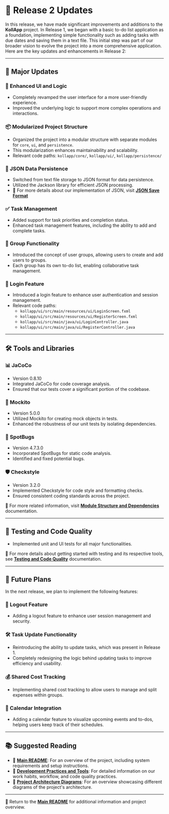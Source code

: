 # 🚀 Release 2 Updates

In this release, we have made significant improvements and additions to the **KollApp** project. In Release 1, we began with a basic to-do list application as a foundation, implementing simple functionality such as adding tasks with due dates and saving them in a text file. This initial step was part of our broader vision to evolve the project into a more comprehensive application. Here are the key updates and enhancements in Release 2:

---

## 🌟 Major Updates

### 🎨 Enhanced UI and Logic

- Completely revamped the user interface for a more user-friendly experience.
- Improved the underlying logic to support more complex operations and interactions.

### 📦 Modularized Project Structure

- Organized the project into a modular structure with separate modules for `core`, `ui`, and `persistence`.
- This modularization enhances maintainability and scalability.
- Relevant code paths: `kollapp/core/`, `kollapp/ui/`, `kollapp/persistence/`

### 📂 JSON Data Persistence

- Switched from text file storage to JSON format for data persistence.
- Utilized the Jackson library for efficient JSON processing.
- 📖 For more details about our implementation of JSON, visit **[JSON Save Format](../json_format.md)**

### ✅ Task Management

- Added support for task priorities and completion status.
- Enhanced task management features, including the ability to add and complete tasks.

### 👥 Group Functionality

- Introduced the concept of user groups, allowing users to create and add users to groups.
- Each group has its own to-do list, enabling collaborative task management.

### 🔐 Login Feature

- Introduced a login feature to enhance user authentication and session management.
- Relevant code paths:
  - `kollapp/ui/src/main/resources/ui/LoginScreen.fxml`
  - `kollapp/ui/src/main/resources/ui/RegisterScreen.fxml`
  - `kollapp/ui/src/main/java/ui/LoginController.java`
  - `kollapp/ui/src/main/java/ui/RegisterController.java`

---

## 🛠️ Tools and Libraries

### 📊 JaCoCo

- Version 0.8.10
- Integrated JaCoCo for code coverage analysis.
- Ensured that our tests cover a significant portion of the codebase.

### 🧪 Mockito

- Version 5.0.0
- Utilized Mockito for creating mock objects in tests.
- Enhanced the robustness of our unit tests by isolating dependencies.

### 🐞 SpotBugs

- Version 4.7.3.0
- Incorporated SpotBugs for static code analysis.
- Identified and fixed potential bugs.

### 🛡️ Checkstyle

- Version 3.2.0
- Implemented Checkstyle for code style and formatting checks.
- Ensured consistent coding standards across the project.

📖 For more related information, visit **[Module Structure and Dependencies](../module_structure_and_dependencies.md)** documentation.

---

## 🧪 Testing and Code Quality

- Implemented unit and UI tests for all major functionalities.

📖 For more details about getting started with testing and its respective tools, see **[Testing and Code Quality](../testing_and_code_quality.md)** documentation.

---

## 🔮 Future Plans

In the next release, we plan to implement the following features:

### 🔐 Logout Feature

- Adding a logout feature to enhance user session management and security.

### 🛠️ Task Update Functionality

- Reintroducing the ability to update tasks, which was present in Release 1.
- Completely redesigning the logic behind updating tasks to improve efficiency and usability.

### 💰 Shared Cost Tracking

- Implementing shared cost tracking to allow users to manage and split expenses within groups.

### 📅 Calendar Integration

- Adding a calendar feature to visualize upcoming events and to-dos, helping users keep track of their schedules.

---

## 📚 Suggested Reading

- 📖 **[Main README](../../readme.md)**: For an overview of the project, including system requirements and setup instructions.
- 📖 **[Development Practices and Tools](development_practices_and_code_quality.md)**: For detailed information on our work habits, workflow, and code quality practices.
- 📖 **[Project Architecture Diagrams](architecture_diagrams.md)**: For an overview showcasing different diagrams of the project's architecture.

---

📖 Return to the **[Main README](../../readme.md)** for additional information and project overview.
